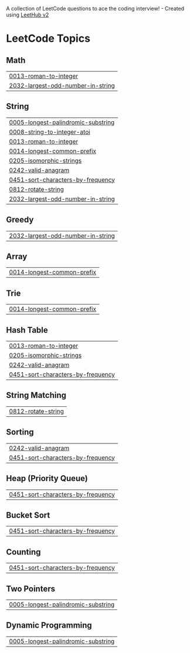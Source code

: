 A collection of LeetCode questions to ace the coding interview! - Created using [LeetHub v2](https://github.com/arunbhardwaj/LeetHub-2.0)
<!---LeetCode Topics Start-->
# LeetCode Topics
## Math
|  |
| ------- |
| [0013-roman-to-integer](https://github.com/Singh-Sandeep-R/Leetcode/tree/master/0013-roman-to-integer) |
| [2032-largest-odd-number-in-string](https://github.com/Singh-Sandeep-R/Leetcode/tree/master/2032-largest-odd-number-in-string) |
## String
|  |
| ------- |
| [0005-longest-palindromic-substring](https://github.com/Singh-Sandeep-R/Leetcode/tree/master/0005-longest-palindromic-substring) |
| [0008-string-to-integer-atoi](https://github.com/Singh-Sandeep-R/Leetcode/tree/master/0008-string-to-integer-atoi) |
| [0013-roman-to-integer](https://github.com/Singh-Sandeep-R/Leetcode/tree/master/0013-roman-to-integer) |
| [0014-longest-common-prefix](https://github.com/Singh-Sandeep-R/Leetcode/tree/master/0014-longest-common-prefix) |
| [0205-isomorphic-strings](https://github.com/Singh-Sandeep-R/Leetcode/tree/master/0205-isomorphic-strings) |
| [0242-valid-anagram](https://github.com/Singh-Sandeep-R/Leetcode/tree/master/0242-valid-anagram) |
| [0451-sort-characters-by-frequency](https://github.com/Singh-Sandeep-R/Leetcode/tree/master/0451-sort-characters-by-frequency) |
| [0812-rotate-string](https://github.com/Singh-Sandeep-R/Leetcode/tree/master/0812-rotate-string) |
| [2032-largest-odd-number-in-string](https://github.com/Singh-Sandeep-R/Leetcode/tree/master/2032-largest-odd-number-in-string) |
## Greedy
|  |
| ------- |
| [2032-largest-odd-number-in-string](https://github.com/Singh-Sandeep-R/Leetcode/tree/master/2032-largest-odd-number-in-string) |
## Array
|  |
| ------- |
| [0014-longest-common-prefix](https://github.com/Singh-Sandeep-R/Leetcode/tree/master/0014-longest-common-prefix) |
## Trie
|  |
| ------- |
| [0014-longest-common-prefix](https://github.com/Singh-Sandeep-R/Leetcode/tree/master/0014-longest-common-prefix) |
## Hash Table
|  |
| ------- |
| [0013-roman-to-integer](https://github.com/Singh-Sandeep-R/Leetcode/tree/master/0013-roman-to-integer) |
| [0205-isomorphic-strings](https://github.com/Singh-Sandeep-R/Leetcode/tree/master/0205-isomorphic-strings) |
| [0242-valid-anagram](https://github.com/Singh-Sandeep-R/Leetcode/tree/master/0242-valid-anagram) |
| [0451-sort-characters-by-frequency](https://github.com/Singh-Sandeep-R/Leetcode/tree/master/0451-sort-characters-by-frequency) |
## String Matching
|  |
| ------- |
| [0812-rotate-string](https://github.com/Singh-Sandeep-R/Leetcode/tree/master/0812-rotate-string) |
## Sorting
|  |
| ------- |
| [0242-valid-anagram](https://github.com/Singh-Sandeep-R/Leetcode/tree/master/0242-valid-anagram) |
| [0451-sort-characters-by-frequency](https://github.com/Singh-Sandeep-R/Leetcode/tree/master/0451-sort-characters-by-frequency) |
## Heap (Priority Queue)
|  |
| ------- |
| [0451-sort-characters-by-frequency](https://github.com/Singh-Sandeep-R/Leetcode/tree/master/0451-sort-characters-by-frequency) |
## Bucket Sort
|  |
| ------- |
| [0451-sort-characters-by-frequency](https://github.com/Singh-Sandeep-R/Leetcode/tree/master/0451-sort-characters-by-frequency) |
## Counting
|  |
| ------- |
| [0451-sort-characters-by-frequency](https://github.com/Singh-Sandeep-R/Leetcode/tree/master/0451-sort-characters-by-frequency) |
## Two Pointers
|  |
| ------- |
| [0005-longest-palindromic-substring](https://github.com/Singh-Sandeep-R/Leetcode/tree/master/0005-longest-palindromic-substring) |
## Dynamic Programming
|  |
| ------- |
| [0005-longest-palindromic-substring](https://github.com/Singh-Sandeep-R/Leetcode/tree/master/0005-longest-palindromic-substring) |
<!---LeetCode Topics End-->